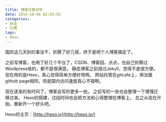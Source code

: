 ```yaml
---
title: 博客迁移完毕
date: 2014-10-06 02:03:58
categories:
- 杂谈
- 吐槽
tags:
- Hexo
---
```

国庆这几天别的事没干，折腾了好几宿，终于是吧个人博客搞定了。

<!-- more -->

之前写博客，也用了好几个平台了，CSDN、博客园、点点，也自己折腾过Wordpress啥的，都不是很满意。
静态博客之前用过Jekyll，觉得不是很方便。
现在用的是Hexo，真心觉得简单方便好用啊。
网站托管在gitcafe上，用法跟github page相同，但是国内访问速度真心不错啊。

现在逐渐的有时间了，博客会写的更多一些。
之前写的一些也会整理一下慢慢迁移过来。
Hexo的搭建，过段时间也会把方法和心得整理在博客上。
总之从现在开始，重新开一个好头吧。

Hexo的主页：[http://hexo.io](http://hexo.io/)
